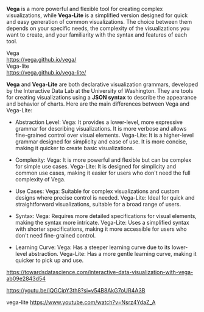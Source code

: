 **Vega** is a more powerful and flexible tool for creating complex visualizations, while **Vega-Lite** is a simplified version designed for quick and easy generation of common visualizations. The choice between them depends on your specific needs, the complexity of the visualizations you want to create, and your familiarity with the syntax and features of each tool.


Vega  
https://vega.github.io/vega/  
Vega-lite  
https://vega.github.io/vega-lite/  

**Vega** and **Vega-Lite** are both declarative visualization grammars, developed by the Interactive Data Lab at the University of Washington. They are tools for creating visualizations using a **JSON syntax** to describe the appearance and behavior of charts. 
Here are the main differences between Vega and Vega-Lite:
- Abstraction Level:
    Vega: It provides a lower-level, more expressive grammar for describing visualizations. It is more verbose and allows fine-grained control over visual elements.
    Vega-Lite: It is a higher-level grammar designed for simplicity and ease of use. It is more concise, making it quicker to create basic visualizations.

- Complexity:
    Vega: It is more powerful and flexible but can be complex for simple use cases.
    Vega-Lite: It is designed for simplicity and common use cases, making it easier for users who don't need the full complexity of Vega.

- Use Cases:
    Vega: Suitable for complex visualizations and custom designs where precise control is needed.
    Vega-Lite: Ideal for quick and straightforward visualizations, suitable for a broad range of users.

- Syntax:
    Vega: Requires more detailed specifications for visual elements, making the syntax more intricate.
    Vega-Lite: Uses a simplified syntax with shorter specifications, making it more accessible for users who don't need fine-grained control.

- Learning Curve:
    Vega: Has a steeper learning curve due to its lower-level abstraction.
    Vega-Lite: Has a more gentle learning curve, making it quicker to pick up and use.



https://towardsdatascience.com/interactive-data-visualization-with-vega-ab09e2843d54

https://youtu.be/lQGCipY3th8?si=v54B8AkG7oUR4A3B

vega-lite  https://www.youtube.com/watch?v=Nsrz4YdaZ_A  